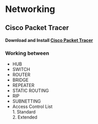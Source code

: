 # Networking
## Cisco Packet Tracer

#### Download and Install  <a href='https://skillsforall.com/resources/lab-downloads'>Cisco Packet Tracer </a>


### Working between
- HUB
- SWITCH
- ROUTER
- BRIDGE
- REPEATER
- STATIC ROUTING
- RIP
- SUBNETTING
- Access Control List  <br>
       1.   Standard    <br>
       2.   Extended

